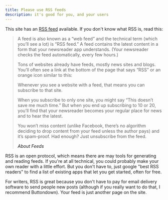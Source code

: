 ```yaml
---
title: Please use RSS feeds
description: it's good for you, and your users
---
```


This site has an [RSS feed](/index.xml) available. If you don't know what RSS is, read this:

> A feed is also known as a “web feed” and the technical term (which you’ll see a lot) is “RSS feed.” A feed contains the latest content in a form that your newsreader app understands. (Your newsreader checks the feed automatically, every few hours.)
>
> Tons of websites already have feeds, mostly news sites and blogs. You’ll often see a link at the bottom of the page that says “RSS” or an orange icon similar to this:
>
> Whenever you see a website with a feed, that means you can subscribe to that site.
>
> When you subscribe to only one site, you might say “This doesn’t save me much time.” But when you end up subscribing to 10 or 20, you’ll find that your newsreader becomes your regular place for news and to hear the latest.
>
> You won’t miss content (unlike Facebook, there’s no algorithm deciding to drop content from your feed unless the author pays) and it’s spam-proof. Had enough? Just unsubscribe from the feed.
>
> <cite> <a herf='https://aboutfeeds.com/'> About Feeds </a> </cite>

RSS is an open protocol, which means there are may tools for generating and reading feeds. If you're at all technical, you could probably make your own reader with a little effort. But you don't have to, just google "best RSS readers" to find a list of existing apps that let you get started, often for free.

For writers, RSS is great because you don't have to pay for email delivery software to send people new posts (although if you really want to do that, I recommend Buttondown). Your feed is just another page on the site.
